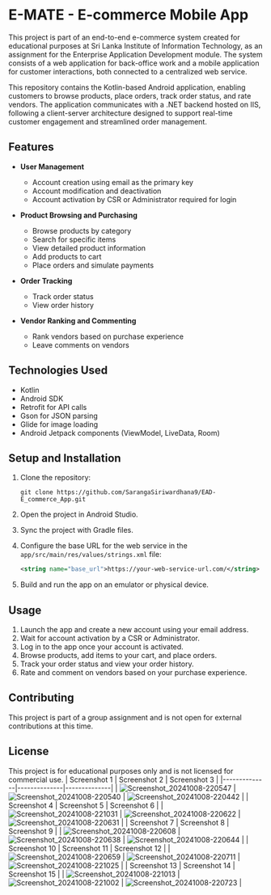 
# E-MATE  - E-commerce Mobile App

This project is part of an end-to-end e-commerce system created for educational purposes at Sri Lanka Institute of Information Technology, as an assignment for the Enterprise Application Development module. The system consists of a web application for back-office work and a mobile application for customer interactions, both connected to a centralized web service.

This repository contains the Kotlin-based Android application, enabling customers to browse products, place orders, track order status, and rate vendors. The application communicates with a .NET backend hosted on IIS, following a client-server architecture designed to support real-time customer engagement and streamlined order management.

## Features

- **User Management**
  - Account creation using email as the primary key
  - Account modification and deactivation
  - Account activation by CSR or Administrator required for login

- **Product Browsing and Purchasing**
  - Browse products by category
  - Search for specific items
  - View detailed product information
  - Add products to cart
  - Place orders and simulate payments

- **Order Tracking**
  - Track order status
  - View order history

- **Vendor Ranking and Commenting**
  - Rank vendors based on purchase experience
  - Leave comments on vendors

## Technologies Used

- Kotlin
- Android SDK
- Retrofit for API calls
- Gson for JSON parsing
- Glide for image loading
- Android Jetpack components (ViewModel, LiveData, Room)

## Setup and Installation

1. Clone the repository:
   ```
   git clone https://github.com/SarangaSiriwardhana9/EAD-E_commerce_App.git
   ```

2. Open the project in Android Studio.

3. Sync the project with Gradle files.

4. Configure the base URL for the web service in the `app/src/main/res/values/strings.xml` file:
   ```xml
   <string name="base_url">https://your-web-service-url.com/</string>
   ```

5. Build and run the app on an emulator or physical device.

## Usage

1. Launch the app and create a new account using your email address.
2. Wait for account activation by a CSR or Administrator.
3. Log in to the app once your account is activated.
4. Browse products, add items to your cart, and place orders.
5. Track your order status and view your order history.
6. Rate and comment on vendors based on your purchase experience.

## Contributing

This project is part of a group assignment and is not open for external contributions at this time.

## License

This project is for educational purposes only and is not licensed for commercial use.
| Screenshot 1 | Screenshot 2 | Screenshot 3 |
|--------------|--------------|--------------|
| ![Screenshot_20241008-220547](https://github.com/user-attachments/assets/5284ddcb-20db-4c8d-8942-3da95ca9bd79) | ![Screenshot_20241008-220540](https://github.com/user-attachments/assets/434fac11-c0ce-4cf1-a387-1a61dd879ec6) | ![Screenshot_20241008-220442](https://github.com/user-attachments/assets/b94e463b-5cce-4203-a072-bf092b75ad89) |
| Screenshot 4 | Screenshot 5 | Screenshot 6 |
| ![Screenshot_20241008-221031](https://github.com/user-attachments/assets/a2fe8c46-e4b4-4cbf-b98b-0579a9015810) | ![Screenshot_20241008-220622](https://github.com/user-attachments/assets/9f0cea17-50ab-4fdc-ab9e-3dab51207cf6) | ![Screenshot_20241008-220631](https://github.com/user-attachments/assets/db07ebe6-0fad-462c-a59b-83b7f710f8a1) |
| Screenshot 7 | Screenshot 8 | Screenshot 9 |
| ![Screenshot_20241008-220608](https://github.com/user-attachments/assets/a47009c6-7799-44c1-a85b-c0f1ee6d3081) | ![Screenshot_20241008-220638](https://github.com/user-attachments/assets/b7d60edc-ece0-4408-ab54-8f6fd9a2e949) | ![Screenshot_20241008-220644](https://github.com/user-attachments/assets/e70a3d33-10ac-4718-8662-20e2c2de538b) |
| Screenshot 10 | Screenshot 11 | Screenshot 12 |
| ![Screenshot_20241008-220659](https://github.com/user-attachments/assets/5195d420-987a-4004-8353-a7073138c520) | ![Screenshot_20241008-220711](https://github.com/user-attachments/assets/7a268bce-ff34-447b-b6f7-d01a701fb17a) | ![Screenshot_20241008-221025](https://github.com/user-attachments/assets/139c77d8-4040-403a-9fe2-f62ad67750de) |
| Screenshot 13 | Screenshot 14 | Screenshot 15 |
| ![Screenshot_20241008-221013](https://github.com/user-attachments/assets/d42e5083-331e-463a-8d2c-1abbc895a6a7) | ![Screenshot_20241008-221002](https://github.com/user-attachments/assets/3954d02a-bc04-4212-b251-5d54ac995c57) | ![Screenshot_20241008-220723](https://github.com/user-attachments/assets/0c0e82ce-fbf3-4dd4-a3c9-5f6f7ba574d2) |















